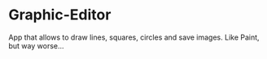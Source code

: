 # Graphic-Editor
App that allows to draw lines, squares, circles and save images. Like Paint, but way worse...
